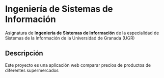 # Ingeniería de Sistemas de Información
Asignatura de **Ingeniería de Sistemas de Información** de la especialidad de Sistemas de la Información de la Universidad de Granada (UGR)

## Descripción

Este proyecto es una aplicación web comparar precios de productos de diferentes supermercados
